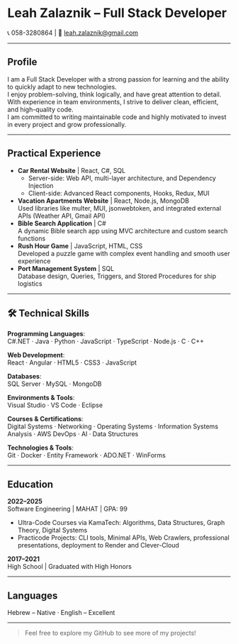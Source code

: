 # Leah Zalaznik – Full Stack Developer

📞 058-3280864 | 📧 [leah.zalaznik@gmail.com](mailto:leah.zalaznik@gmail.com)

---

## Profile

I am a Full Stack Developer with a strong passion for learning and the ability to quickly adapt to new technologies.  
I enjoy problem-solving, think logically, and have great attention to detail.  
With experience in team environments, I strive to deliver clean, efficient, and high-quality code.  
I am committed to writing maintainable code and highly motivated to invest in every project and grow professionally.

---

## Practical Experience

- **Car Rental Website** | React, C#, SQL  
  - Server-side: Web API, multi-layer architecture, and Dependency Injection  
  - Client-side: Advanced React components, Hooks, Redux, MUI  
- **Vacation Apartments Website** | React, Node.js, MongoDB  
  Used libraries like multer, MUI, jsonwebtoken, and integrated external APIs (Weather API, Gmail API)  
- **Bible Search Application** | C#  
  A dynamic Bible search app using MVC architecture and custom search functions  
- **Rush Hour Game** | JavaScript, HTML, CSS  
  Developed a puzzle game with complex event handling and smooth user experience  
- **Port Management System** | SQL  
  Database design, Queries, Triggers, and Stored Procedures for ship logistics

---

## 🛠️ Technical Skills

**Programming Languages**:  
C#.NET · Java · Python · JavaScript · TypeScript · Node.js · C · C++

**Web Development**:  
React · Angular · HTML5 · CSS3 · JavaScript

**Databases**:  
SQL Server · MySQL · MongoDB

**Environments & Tools**:  
Visual Studio · VS Code · Eclipse

**Courses & Certifications**:  
Digital Systems · Networking · Operating Systems · Information Systems Analysis · AWS DevOps · AI · Data Structures

**Technologies & Tools**:  
Git · Docker · Entity Framework · ADO.NET · WinForms

---

## Education

**2022–2025**  
Software Engineering | MAHAT | GPA: 99  
- Ultra-Code Courses via KamaTech: Algorithms, Data Structures, Graph Theory, Digital Systems  
- Practicode Projects: CLI tools, Minimal APIs, Web Crawlers, professional presentations, deployment to Render and Clever-Cloud

**2017–2021**  
High School | Graduated with High Honors

---

## Languages

Hebrew – Native · English – Excellent

---

> Feel free to explore my GitHub to see more of my projects!

